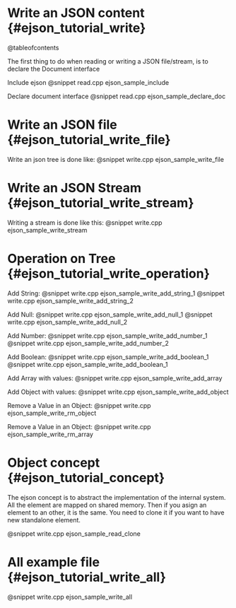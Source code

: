 Write an JSON content                                {#ejson_tutorial_write}
====================

@tableofcontents

The first thing to do when reading or writing a JSON file/stream, is to declare the Document interface

Include ejson
@snippet read.cpp ejson_sample_include

Declare document interface
@snippet read.cpp ejson_sample_declare_doc


Write an JSON file                                  {#ejson_tutorial_write_file}
=================

Write an json tree is done like:
@snippet write.cpp ejson_sample_write_file


Write an JSON Stream                                {#ejson_tutorial_write_stream}
===================

Writing a stream is done like this:
@snippet write.cpp ejson_sample_write_stream

Operation on Tree                                  {#ejson_tutorial_write_operation}
=================

Add String:
@snippet write.cpp ejson_sample_write_add_string_1
@snippet write.cpp ejson_sample_write_add_string_2

Add Null:
@snippet write.cpp ejson_sample_write_add_null_1
@snippet write.cpp ejson_sample_write_add_null_2

Add Number:
@snippet write.cpp ejson_sample_write_add_number_1
@snippet write.cpp ejson_sample_write_add_number_2

Add Boolean:
@snippet write.cpp ejson_sample_write_add_boolean_1
@snippet write.cpp ejson_sample_write_add_boolean_1

Add Array with values:
@snippet write.cpp ejson_sample_write_add_array

Add Object with values:
@snippet write.cpp ejson_sample_write_add_object

Remove a Value in an Object:
@snippet write.cpp ejson_sample_write_rm_object

Remove a Value in an Object:
@snippet write.cpp ejson_sample_write_rm_array


Object concept                                    {#ejson_tutorial_concept}
==============

The ejson concept is to abstract the implementation of the internal system. All the element are mapped on shared memory.
Then if you asign an element to an other, it is the same. You need to clone it if you want to have new standalone element.

@snippet write.cpp ejson_sample_read_clone

All example file                                  {#ejson_tutorial_write_all}
================

@snippet write.cpp ejson_sample_write_all

